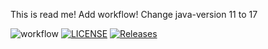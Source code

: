 This is read me!
Add workflow!
Change java-version 11 to 17

![workflow](https://github.com/Jsane001/sem/actions/workflows/main.yml/badge.svg)
[![LICENSE](https://img.shields.io/github/license/Jsane001/sem.svg?style=flat-square)](https://github.com/Jsane001/sem/blob/master/LICENSE)
[![Releases](https://img.shields.io/github/release/Jsane001/sem/all.svg?style=flat-square)](https://github.com/Jsane001/sem/releases)